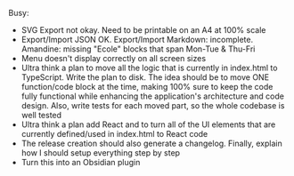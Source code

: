 Busy:
- SVG Export not okay. Need to be printable on an A4 at 100% scale
- Export/Import JSON OK. Export/Import Markdown: incomplete. Amandine: missing "Ecole" blocks that span Mon-Tue & Thu-Fri
- Menu doesn't display correctly on all screen sizes
- Ultra think a plan to move all the logic that is currently in index.html to TypeScript. Write the plan to disk. The idea should be to move ONE function/code block at the time, making 100% sure to keep the code fully functional while enhancing the application's architecture and code design. Also, write tests for each moved part, so the whole codebase is well tested
- Ultra think a plan add React and to turn all of the UI elements that are currently defined/used in index.html to React code
- The release creation should also generate a changelog. Finally, explain how I should setup everything step by step
- Turn this into an Obsidian plugin
